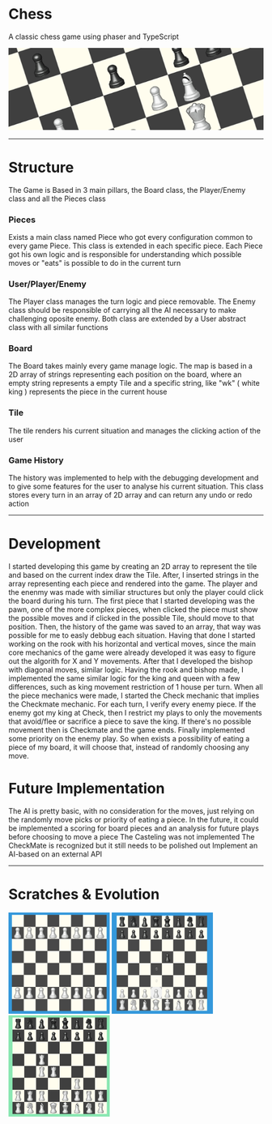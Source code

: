 # Chess
A classic chess game using phaser and TypeScript

<p align="center">
  <img src='https://github.com/AfonsoCFonseca/Chess-Game/blob/main/screenshots/backgroundGithubImg.png'>
</p>


---------------------------------------------------------------
# Structure

The Game is Based in 3 main pillars, the Board class, the Player/Enemy class and all the Pieces class

### Pieces ###
Exists a main class named Piece who got every configuration common to every game Piece. This class is extended in each
specific piece. Each Piece got his own logic and is responsible for understanding which possible moves or "eats" is 
possible to do in the current turn

### User/Player/Enemy ###
The Player class manages the turn logic and piece removable. The Enemy class should be responsible of carrying all the 
AI necessary to make challenging oposite enemy. Both class are extended by a User abstract class with all similar functions

### Board ###
The Board takes mainly every game manage logic. The map is based in a 2D array of strings representing each position on 
the board, where an empty string represents a empty Tile and a specific string, like "wk" ( white king ) represents the 
piece in the current house

### Tile ###
The tile renders his current situation and manages the clicking action of the user

### Game History ###
The history was implemented to help with the debugging development and to give some features for the user to analyse his 
current situation. This class stores every turn in an array of 2D array and can return any undo or redo action

---------------------------------------------------------------
# Development
I started developing this game by creating an 2D array to represent the tile and based on the current index draw the Tile.
After, I inserted strings in the array representing each piece and rendered into the game. The player and the enenmy was made
with similiar structures but only the player could click the board during his turn. The first piece that I started developing 
was the pawn, one of the more complex pieces, when clicked the piece must show the possible moves and if clicked in the possible
Tile, should move to that position.
Then, the history of the game was saved to an array, that way was possible for me to easly debbug each situation. Having that done
I started working on the rook with his horizontal and vertical moves, since the main core mechanics of the game were already developed
it was easy to figure out the algorith for X and Y movements. After that I developed the bishop with diagonal moves, similar
logic. Having the rook and bishop made, I implemented the same similar logic for the king and queen with a few differences, such as king
movement restriction of 1 house per turn. 
When all the piece mechanics were made, I started the Check mechanic that implies the Checkmate mechanic. For each turn, I verify 
every enemy piece. If the enemy got my king at Check, then I restrict my plays to only the movements that avoid/flee or sacrifice a piece
to save the king. If there's no possible movement then is Checkmate and the game ends.
Finally implemented some priority on the enemy play. So when exists a possibility of eating a piece of my board, it will choose that, instead of 
randomly choosing any move.

# Future Implementation
The AI is pretty basic, with no consideration for the moves, just relying on the randomly move picks or priority of eating a piece. In the future, 
it could be implemented a scoring for board pieces and an analysis for future plays before choosing to move a piece
The Casteling was not implemented
The CheckMate is recognized but it still needs to be polished out
Implement an AI-based on an external API


---------------------------------------------------------------
# Scratches & Evolution

 <p float="left">
   <img width="200" height="200" src='https://github.com/AfonsoCFonseca/Chess-Game/blob/main/screenshots/24_12_20.png' >
   <img width="200" height="200" src='https://github.com/AfonsoCFonseca/Chess-Game/blob/main/screenshots/25_12_20.png' >
   <img width="200" height="200" src='https://github.com/AfonsoCFonseca/Chess-Game/blob/main/screenshots/06_08_21.png' >
 </p>
